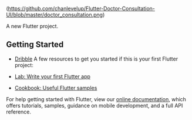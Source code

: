 (https://github.com/chanlevelup/Flutter-Doctor-Consultation-UI/blob/master/doctor_consultation.png)

A new Flutter project.

## Getting Started


 - [Dribble](https://dribbble.com/shots/9780713-Doctor-Consultation-App)
A few resources to get you started if this is your first Flutter project:

- [Lab: Write your first Flutter app](https://flutter.dev/docs/get-started/codelab)
- [Cookbook: Useful Flutter samples](https://flutter.dev/docs/cookbook)

For help getting started with Flutter, view our
[online documentation](https://flutter.dev/docs), which offers tutorials,
samples, guidance on mobile development, and a full API reference.
